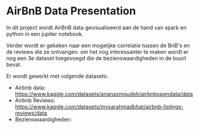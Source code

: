 # AirBnB Data Presentation

In dit project wordt AirBnB data gevisualiseerd aan de hand van spark en python in een jupiter notebook.

Verder wordt er gekeken naar een mogelijke correlatie tussen de BnB's en de reviews die ze ontvangen. om het nog interessanter te maken wordt er nog een 3e dataset toegevoegd die de bezienswaardigheden in de buurt bevat.

Er wordt gewerkt met volgende datasets:
- Airbnb data: https://www.kaggle.com/datasets/arianazmoudeh/airbnbopendata/data
- Airbnb Reviews: https://www.kaggle.com/datasets/mysarahmadbhat/airbnb-listings-reviews/data
- Bezienswaardigheden: 